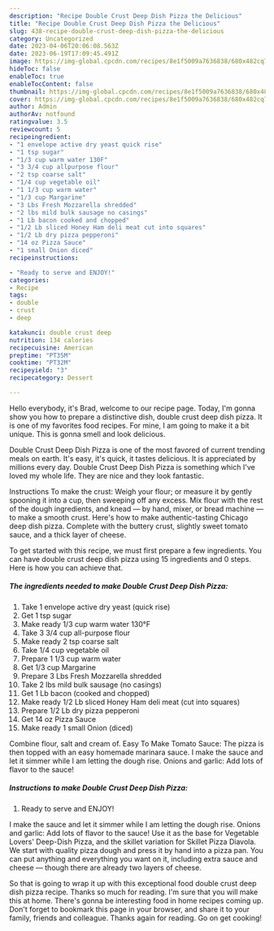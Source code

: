 ```yaml
---
description: "Recipe Double Crust Deep Dish Pizza the Delicious"
title: "Recipe Double Crust Deep Dish Pizza the Delicious"
slug: 438-recipe-double-crust-deep-dish-pizza-the-delicious
category: Uncategorized
date: 2023-04-06T20:06:08.563Z
date: 2023-06-19T17:09:45.491Z
image: https://img-global.cpcdn.com/recipes/8e1f5009a7636838/680x482cq70/double-crust-deep-dish-pizza-recipe-main-photo.jpg
hideToc: false
enableToc: true
enableTocContent: false
thumbnail: https://img-global.cpcdn.com/recipes/8e1f5009a7636838/680x482cq70/double-crust-deep-dish-pizza-recipe-main-photo.jpg
cover: https://img-global.cpcdn.com/recipes/8e1f5009a7636838/680x482cq70/double-crust-deep-dish-pizza-recipe-main-photo.jpg
author: Admin
authorAv: notfound
ratingvalue: 3.5
reviewcount: 5
recipeingredient:
- "1 envelope active dry yeast quick rise"
- "1 tsp sugar"
- "1/3 cup warm water 130F"
- "3 3/4 cup allpurpose flour"
- "2 tsp coarse salt"
- "1/4 cup vegetable oil"
- "1 1/3 cup warm water"
- "1/3 cup Margarine"
- "3 Lbs Fresh Mozzarella shredded"
- "2 lbs mild bulk sausage no casings"
- "1 Lb bacon cooked and chopped"
- "1/2 Lb sliced Honey Ham deli meat cut into squares"
- "1/2 Lb dry pizza pepperoni"
- "14 oz Pizza Sauce"
- "1 small Onion diced"
recipeinstructions:

- "Ready to serve and ENJOY!"
categories:
- Recipe
tags:
- double
- crust
- deep

katakunci: double crust deep 
nutrition: 134 calories
recipecuisine: American
preptime: "PT35M"
cooktime: "PT32M"
recipeyield: "3"
recipecategory: Dessert

---
```



Hello everybody, it's Brad, welcome to our recipe page. Today, I'm gonna show you how to prepare a distinctive dish, double crust deep dish pizza. It is one of my favorites food recipes. For mine, I am going to make it a bit unique. This is gonna smell and look delicious.

Double Crust Deep Dish Pizza is one of the most favored of current trending meals on earth. It's easy, it's quick, it tastes delicious. It is appreciated by millions every day. Double Crust Deep Dish Pizza is something which I've loved my whole life. They are nice and they look fantastic.

Instructions To make the crust: Weigh your flour; or measure it by gently spooning it into a cup, then sweeping off any excess. Mix flour with the rest of the dough ingredients, and knead — by hand, mixer, or bread machine — to make a smooth crust. Here&#39;s how to make authentic-tasting Chicago deep dish pizza. Complete with the buttery crust, slightly sweet tomato sauce, and a thick layer of cheese.


To get started with this recipe, we must first prepare a few ingredients. You can have double crust deep dish pizza using 15 ingredients and 0 steps. Here is how you can achieve that.

<!--inarticleads1-->

##### The ingredients needed to make Double Crust Deep Dish Pizza:

1. Take 1 envelope active dry yeast (quick rise)
1. Get 1 tsp sugar
1. Make ready 1/3 cup warm water 130°F
1. Take 3 3/4 cup all-purpose flour
1. Make ready 2 tsp coarse salt
1. Take 1/4 cup vegetable oil
1. Prepare 1 1/3 cup warm water
1. Get 1/3 cup Margarine
1. Prepare 3 Lbs Fresh Mozzarella shredded
1. Take 2 lbs mild bulk sausage (no casings)
1. Get 1 Lb bacon (cooked and chopped)
1. Make ready 1/2 Lb sliced Honey Ham deli meat (cut into squares)
1. Prepare 1/2 Lb dry pizza pepperoni
1. Get 14 oz Pizza Sauce
1. Make ready 1 small Onion (diced)


Combine flour, salt and cream of. Easy To Make Tomato Sauce: The pizza is then topped with an easy homemade marinara sauce. I make the sauce and let it simmer while I am letting the dough rise. Onions and garlic: Add lots of flavor to the sauce! 

<!--inarticleads2-->

##### Instructions to make Double Crust Deep Dish Pizza:


1. Ready to serve and ENJOY!

I make the sauce and let it simmer while I am letting the dough rise. Onions and garlic: Add lots of flavor to the sauce! Use it as the base for Vegetable Lovers&#39; Deep-Dish Pizza, and the skillet variation for Skillet Pizza Diavola. We start with quality pizza dough and press it by hand into a pizza pan. You can put anything and everything you want on it, including extra sauce and cheese — though there are already two layers of cheese. 

So that is going to wrap it up with this exceptional food double crust deep dish pizza recipe. Thanks so much for reading. I'm sure that you will make this at home. There's gonna be interesting food in home recipes coming up. Don't forget to bookmark this page in your browser, and share it to your family, friends and colleague. Thanks again for reading. Go on get cooking!
